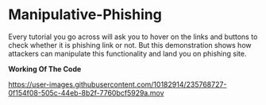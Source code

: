 # Manipulative-Phishing
Every tutorial you go across will ask you to hover on the links and buttons to check whether it is phishing link or not. But this demonstration shows how attackers can manipulate this functionality and land you on phishing site.

**Working Of The Code**

https://user-images.githubusercontent.com/10182914/235768727-0f154f08-505c-44eb-8b2f-7760bcf5929a.mov

